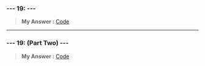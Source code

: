 
### **--- 19: ---**
> **My Answer :**
[Code]()
 
------
 
### **--- 19: (Part Two) ---**
> **My Answer :**
[Code]()

